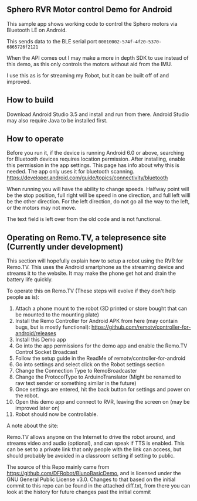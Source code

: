 ## Sphero RVR Motor control Demo for Android ##

This sample app shows working code to control the Sphero motors via Bluetooth LE on Android.

This sends data to the BLE serial port `00010002-574f-4f20-5370-6865726f2121`

When the API comes out I may make a more in depth SDK to use instead of this demo, as this only controls the motors without aid from the IMU.

I use this as is for streaming my Robot, but it can be built off of and improved.

## How to build ##

Download Android Studio 3.5 and install and run from there. Android Studio may also require Java to be installed first.

## How to operate ##

Before you run it, if the device is running Android 6.0 or above, searching for Bluetooth devices requires location permission. 
After installing, enable this permission in the app settings. This page has info about why this is needed. The app only uses it for bluetooth scanning. https://developer.android.com/guide/topics/connectivity/bluetooth

When running you will have the ability to change speeds. Halfway point will be the stop position, full right will be speed in one direction, 
and full left willl be the other direction. For the left direction, do not go all the way to the left, or the motors may not move.

The text field is left over from the old code and is not functional.


## Operating on Remo.TV, a telepresence site (Currently under development) ##

This section will hopefully explain how to setup a robot using the RVR for Remo.TV. This uses the Android smartphone as the streaming device and streams it to the website. 
It may make the phone get hot and drain the battery life quickly.

To operate this on Remo.TV (These steps will evolve if they don't help people as is):

1. Attach a phone mount to the robot (3D printed or store bought that can be mounted to the mounting plate)
2. Install the Remo Controller for Android APK from here (may contain bugs, but is mostly functional): https://github.com/remotv/controller-for-android/releases
3. Install this Demo app
4. Go into the app permissions for the demo app and enable the Remo.TV Control Socket Broadcast
5. Follow the setup guide in the ReadMe of remotv/controller-for-android
6. Go into settings and select click on the Robot settings section
7. Change the Connection Type to RemoBroadcaster
8. Change the ProtocolType to ArduinoTranslator (Might be renamed to raw text sender or something similar in the future)
9. Once settings are entered, hit the back button for settings and power on the robot.
10. Open this demo app and connect to RVR, leaving the screen on (may be improved later on)
11. Robot should now be controllable.

A note about the site:

Remo.TV allows anyone on the Internet to drive the robot around, and streams video and audio (optional), and can speak if TTS is enabled.
This can be set to a private link that only people with the link can access, but should probably be avoided in a classroom setting if setting to public.

The source of this Repo mainly came from https://github.com/DFRobot/BlunoBasicDemo, and is licensed under the GNU General Public License v3.0. 
Changes to that based on the initial commit to this repo can be found in the attached diff.txt, from there you can look at the history for future changes past the initial commit


